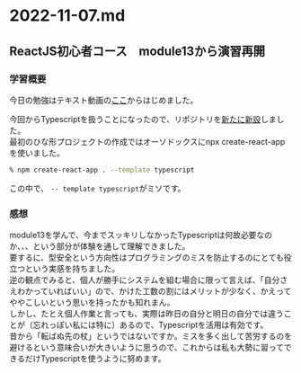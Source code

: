   # 2022-11-07.md
  
  ## ReactJS初心者コース　module13から演習再開
  
  ### 学習概要
  
  今日の勉強はテキスト動画の[ここ](https://www.youtube.com/watch?v=f55qeKGgB_M&list=PLpPqplz6dKxW5ZfERUPoYTtNUNvrEebAR&index=19&t=16827s)からはじめました。  
  
  今回からTypescriptを扱うことになったので、リポジトリを[新たに新設](https://github.com/yuasys/episode13)しました。  
  最初のひな形プロジェクトの作成ではオーソドックスにnpx create-react-appを使いました。
  
  ```bash
  % npm create-react-app . --template typescript
  ```
  
  この中で、 ` -- template typescript `がミソです。
  
  
  ### 感想
  
  module13を学んで、今までスッキリしなかったTypescriptは何故必要なのか、、、という部分が体験を通して理解できました。  
  要するに、型安全という方向性はプログラミングのミスを防止するのにとても役立つという実感を持ちました。  
  逆の観点でみると、個人が勝手にシステムを組む場合に限って言えば、「自分さえわかっていればいい」ので、かけた工数の割にはメリットが少なく、かえってややこしいという思いを持ったかも知れまん。  
  しかし、たとえ個人作業と言っても、実際は昨日の自分と明日の自分では違うことが（忘れっぽい私には特に）あるので、Typescriptを活用は有効です。  
  昔から「転ばぬ先の杖」というではないですか。ミスを多く出して苦労するのを避けるという意味合いが大きいように思うので、これからは私も大勢に習ってできるだけTypescriptを使うように努めます。
